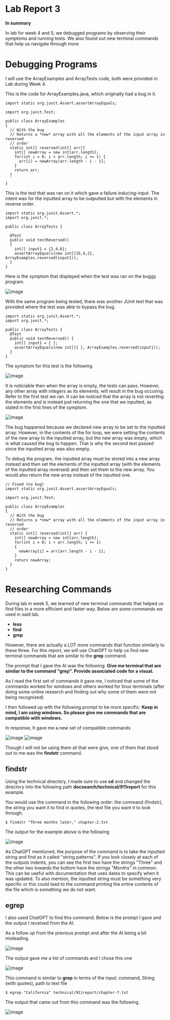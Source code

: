 # **Lab Report 3**
**In summary**

In lab for week 4 and 5, we debugged programs by observing their symptoms and running tests. We also found out new terminal commands that help us navigate through more 

# **Debugging Programs**

I will use the ArrayExamples and ArrayTests code, both were provided in Lab during Week 4. 

This is the code for ArrayExamples.java, which originally had a bug in it. 
~~~
import static org.junit.Assert.assertArrayEquals;

import org.junit.Test;

public class ArrayExamples
{
  // With the bug 
  // Returns a *new* array with all the elements of the input array in reversed
  // order
  static int[] reversed(int[] arr){
    int[] newArray = new int[arr.length];
    for(int i = 0; i < arr.length; i += 1) {
      arr[i] = newArray[arr.length - i - 1];
    }
    return arr;
  }

}
~~~

This is the test that was ran on it which gave a failure inducing-input. The intent was for the inputted array to be outputted but with the elements in reverse order. 
~~~
import static org.junit.Assert.*;
import org.junit.*;

public class ArrayTests {

  @Test 
  public void testReversed()
  {
    int[] input1 = {2,4,6};
    assertArrayEquals(new int[]{6,4,2}, ArrayExamples.reversed(input1));
  }
}
~~~

Here is the symptom that displayed when the test was ran on the buggy program. 

![image](https://github.com/Big-N8/cse15l-lab-reports/assets/146897977/3bc92732-d0f9-4e50-8312-e2ace9ad3892)

With the same program being tested, there was another JUnit test that was provided where the test was able to bypass the bug. 
~~~
import static org.junit.Assert.*;
import org.junit.*;

public class ArrayTests {
  @Test
  public void testReversed() {
    int[] input1 = { };
    assertArrayEquals(new int[]{ }, ArrayExamples.reversed(input1));
  }
}
~~~

The symptom for this test is the following. 

![image](https://github.com/Big-N8/cse15l-lab-reports/assets/146897977/db5944cc-0c5e-43ff-a338-3b28cded1533)

It is noticiable then when the array is empty, the tests can pass. However, any other array with integers as its elements, will result in the bug occuring. Refer to the first test we ran. It can be noticed that the array is not reverting the elements and is instead just returning the one that we inputted, as stated in the first lines of the symptom. 


![image](https://github.com/Big-N8/cse15l-lab-reports/assets/146897977/3bc92732-d0f9-4e50-8312-e2ace9ad3892)

The bug happened because we declared new array to be set to the inputted array. However, in the contents of the for loop, we were setting the contents of the new array to the inputted array, but the new array was empty, which is what caused the bug to happen. That is why the second test passed since the inputted array was also empty.  

To debug the program, the inputted array must be stored into a new array instead and then set the elements of the inputted array (with the elements of the inputted array reversed) and then set them to the new array. You would also return the new array instead of the inputted one. 

~~~
// Fixed (no bug) 
import static org.junit.Assert.assertArrayEquals;

import org.junit.Test;

public class ArrayExamples
{
  // With the bug 
  // Returns a *new* array with all the elements of the input array in reversed
  // order
  static int[] reversed(int[] arr) {
    int[] newArray = new int[arr.length];
    for(int i = 0; i < arr.length; i += 1) 
    {
      newArray[i] = arr[arr.length - i - 1];
    }
    return newArray;
  }
}
~~~


# **Researching Commands** 

During lab in week 5, we learned of new terminal commands that helped us find files in a more efficient and faster way. Below are some commands we used in said lab.

* **less**
* **find**
* **grep**

However, there are actually a LOT more commands that function similarly to these three. For this report, we will use ChatGPT to help us find new terminal commands that are similar to the **grep** command. 

The prompt that I gave the AI was the following: **Give me terminal that are similar to the command "grep". Provide associated code for a visual.** 

As I read the first set of commands it gave me, I noticed that some of the commands worked for windows and others worked for linux terminals (after doing some online research and finding out why some of them were not being recognized)

I then followed up with the following prompt to be more specific: **Keep in mind, I am using windows. So please give me commands that are compatible with windows.**

In response, It gave me a new set of compatible commands

![image](https://github.com/Big-N8/cse15l-lab-reports/assets/146897977/2488ced0-5f15-4f64-b3fa-77583b2cae09)
![image](https://github.com/Big-N8/cse15l-lab-reports/assets/146897977/39499753-7412-4125-96ae-d6df5d85dcec)

Though I will not be using them all that were give, one of them that stood out to me was the **findstr** command. 

## **findstr**

Using the technical directory, I made sure to use **cd** and changed the directory into the following path **docsearch/technical/911report** for this example. 

You would use the command in the following order: the command (findstr), the string you want it to find in quotes, the text file you want it to look through.  
~~~
$ findstr "Three months later," chapter-2.txt
~~~

The output for the example above is the following

![image](https://github.com/Big-N8/cse15l-lab-reports/assets/146897977/65442d25-dbc5-4462-93a9-0156168ceea3)

As ChatGPT mentioned, the purpose of the command is to take the inputted string and find as it called "string patterns". If you look closely at each of the outputs indents, you can see the first two have the strings "Three" and the other two towards the bottom have the strings "Months" in common. This can be useful with documentation that uses dates to specify when it was updated. To also mention, the inputted string must be something very specific or this could lead to the command printing the entire contents of the file which is something we do not want. 

## **egrep**

I also used ChatGPT to find this command. Below is the prompt I gave and the output I received from the AI.

As a follow up from the previous prompt and after the AI being a bit misleading. 

![image](https://github.com/Big-N8/cse15l-lab-reports/assets/146897977/6918821a-746b-42eb-8b0e-57111220f0de)

The output gave me a list of commands and I chose this one

![image](https://github.com/Big-N8/cse15l-lab-reports/assets/146897977/df37a5ff-2cc2-488c-83ee-cb3aa76f495d)

This command is similar to **grep** in terms of the input: command, String (with quotes), path to text file

~~~
$ egrep "California" technical/911report/chapter-7.txt
~~~

The output that came out from this command was the following. 

![image](https://github.com/Big-N8/cse15l-lab-reports/assets/146897977/a510306a-24b8-47f1-a2e2-9428ed047406)























